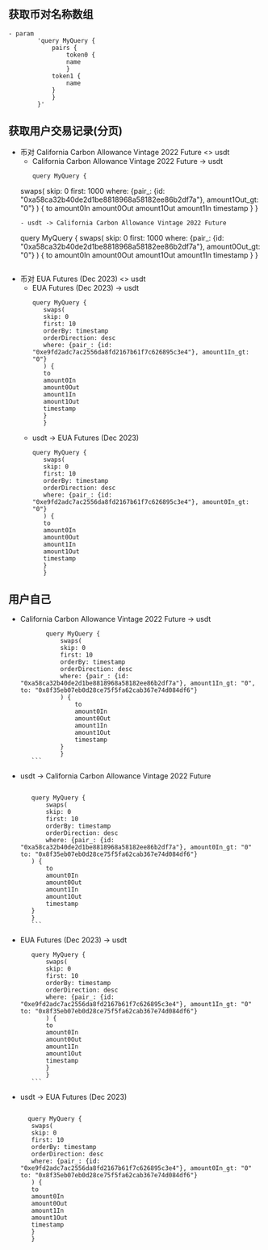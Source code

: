 ## 获取币对名称数组
```
- param
        'query MyQuery {
            pairs {
                token0 {
                name
                }
            token1 {
                name
            }
            }
        }'
```
## 获取用户交易记录(分页)

- 币对 California Carbon Allowance Vintage 2022 Future <> usdt
  - California Carbon Allowance Vintage 2022 Future -> usdt
     ```
     query MyQuery {
  swaps(
    skip: 0
    first: 1000
    where: {pair_: {id: "0xa58ca32b40de2d1be8818968a58182ee86b2df7a"}, amount1Out_gt: "0"}
  ) {
    to
    amount0In
    amount0Out
    amount1Out
    amount1In
    timestamp
  }
}
    ```
  - usdt -> California Carbon Allowance Vintage 2022 Future
     ```
     query MyQuery {
  swaps(
    skip: 0
    first: 1000
    where: {pair_: {id: "0xa58ca32b40de2d1be8818968a58182ee86b2df7a"}, amount0Out_gt: "0"}
  ) {
    to
    amount0In
    amount0Out
    amount1Out
    amount1In
    timestamp
  }
}
    ```
- 币对 EUA Futures (Dec 2023) <> usdt
  - EUA Futures (Dec 2023) -> usdt
     ```
     query MyQuery {
        swaps(
        skip: 0
        first: 10
        orderBy: timestamp
        orderDirection: desc
        where: {pair_: {id: "0xe9fd2adc7ac2556da8fd2167b61f7c626895c3e4"}, amount1In_gt: "0"}
        ) {
        to
        amount0In
        amount0Out
        amount1In
        amount1Out
        timestamp
        }
        }
    ```
  - usdt -> EUA Futures (Dec 2023)
     ```
    query MyQuery {
        swaps(
        skip: 0
        first: 10
        orderBy: timestamp
        orderDirection: desc
        where: {pair_: {id: "0xe9fd2adc7ac2556da8fd2167b61f7c626895c3e4"}, amount0In_gt: "0"}
        ) {
        to
        amount0In
        amount0Out
        amount1In
        amount1Out
        timestamp
        }
        }
    ```
## 用户自己
  - California Carbon Allowance Vintage 2022 Future -> usdt
     ```
            query MyQuery {
                swaps(
                skip: 0
                first: 10
                orderBy: timestamp
                orderDirection: desc
                where: {pair_: {id: "0xa58ca32b40de2d1be8818968a58182ee86b2df7a"}, amount1In_gt: "0", to: "0x8f35eb07eb0d28ce75f5fa62cab367e74d084df6"}
                ) {
                    to
                    amount0In
                    amount0Out
                    amount1In
                    amount1Out
                    timestamp
                }
                }
        ```
  - usdt -> California Carbon Allowance Vintage 2022 Future

     ```

        query MyQuery {
            swaps(
            skip: 0
            first: 10
            orderBy: timestamp
            orderDirection: desc
            where: {pair_: {id: "0xa58ca32b40de2d1be8818968a58182ee86b2df7a"}, amount0In_gt: "0" to: "0x8f35eb07eb0d28ce75f5fa62cab367e74d084df6"}
        ) {
            to
            amount0In
            amount0Out
            amount1In
            amount1Out
            timestamp
        }
        }
        ```

  - EUA Futures (Dec 2023) -> usdt

     ```
        query MyQuery {
            swaps(
            skip: 0
            first: 10
            orderBy: timestamp
            orderDirection: desc
            where: {pair_: {id: "0xe9fd2adc7ac2556da8fd2167b61f7c626895c3e4"}, amount1In_gt: "0" to: "0x8f35eb07eb0d28ce75f5fa62cab367e74d084df6"}
            ) {
            to
            amount0In
            amount0Out
            amount1In
            amount1Out
            timestamp
            }
            }
        ```

  - usdt -> EUA Futures (Dec 2023)

     ```

       query MyQuery {
        swaps(
        skip: 0
        first: 10
        orderBy: timestamp
        orderDirection: desc
        where: {pair_: {id: "0xe9fd2adc7ac2556da8fd2167b61f7c626895c3e4"}, amount0In_gt: "0" to: "0x8f35eb07eb0d28ce75f5fa62cab367e74d084df6"}
        ) {
        to
        amount0In
        amount0Out
        amount1In
        amount1Out
        timestamp
        }
        }
    ```

